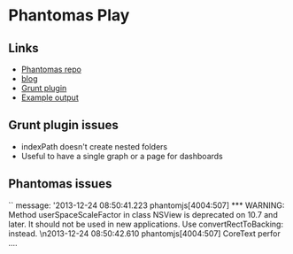 # Phantomas Play

## Links

- [Phantomas repo](https://github.com/macbre/phantomas)
- [blog](http://4waisenkinder.de/blog/2013/12/22/how-to-measure-frontend-performance-with-phantomas-and-grunt/)
- [Grunt plugin](https://github.com/stefanjudis/grunt-phantomas)
- [Example output](http://stefanjudis.github.io/grunt-phantomas/gruntjs/)

## Grunt plugin issues

- indexPath doesn't create nested folders
- Useful to have a single graph or a page for dashboards


## Phantomas issues

``
message: '2013-12-24 08:50:41.223 phantomjs[4004:507] *** WARNING: Method userSpaceScaleFactor in class NSView is deprecated on 10.7 and later. It should not be used in new applications. Use convertRectToBacking: instead. \n2013-12-24 08:50:42.610 phantomjs[4004:507] CoreText perfor ....
```
